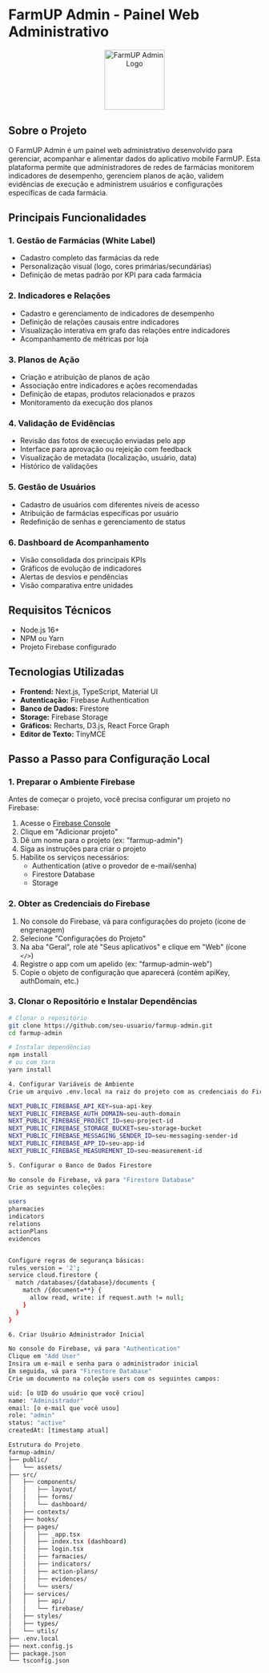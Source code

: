 # FarmUP Admin - Painel Web Administrativo

<p align="center">
  <img src="public/assets/logo.png" alt="FarmUP Admin Logo" height="120" />
</p>

## Sobre o Projeto

O FarmUP Admin é um painel web administrativo desenvolvido para gerenciar, acompanhar e alimentar dados do aplicativo mobile FarmUP. Esta plataforma permite que administradores de redes de farmácias monitorem indicadores de desempenho, gerenciem planos de ação, validem evidências de execução e administrem usuários e configurações específicas de cada farmácia.

## Principais Funcionalidades

### 1. Gestão de Farmácias (White Label)
- Cadastro completo das farmácias da rede
- Personalização visual (logo, cores primárias/secundárias)
- Definição de metas padrão por KPI para cada farmácia

### 2. Indicadores e Relações
- Cadastro e gerenciamento de indicadores de desempenho
- Definição de relações causais entre indicadores
- Visualização interativa em grafo das relações entre indicadores
- Acompanhamento de métricas por loja

### 3. Planos de Ação
- Criação e atribuição de planos de ação
- Associação entre indicadores e ações recomendadas
- Definição de etapas, produtos relacionados e prazos
- Monitoramento da execução dos planos

### 4. Validação de Evidências
- Revisão das fotos de execução enviadas pelo app
- Interface para aprovação ou rejeição com feedback
- Visualização de metadata (localização, usuário, data)
- Histórico de validações

### 5. Gestão de Usuários
- Cadastro de usuários com diferentes níveis de acesso
- Atribuição de farmácias específicas por usuário
- Redefinição de senhas e gerenciamento de status

### 6. Dashboard de Acompanhamento
- Visão consolidada dos principais KPIs
- Gráficos de evolução de indicadores
- Alertas de desvios e pendências
- Visão comparativa entre unidades

## Requisitos Técnicos

- Node.js 16+
- NPM ou Yarn
- Projeto Firebase configurado

## Tecnologias Utilizadas

- **Frontend:** Next.js, TypeScript, Material UI
- **Autenticação:** Firebase Authentication
- **Banco de Dados:** Firestore
- **Storage:** Firebase Storage
- **Gráficos:** Recharts, D3.js, React Force Graph
- **Editor de Texto:** TinyMCE

## Passo a Passo para Configuração Local

### 1. Preparar o Ambiente Firebase

Antes de começar o projeto, você precisa configurar um projeto no Firebase:

1. Acesse o [Firebase Console](https://console.firebase.google.com/)
2. Clique em "Adicionar projeto"
3. Dê um nome para o projeto (ex: "farmup-admin")
4. Siga as instruções para criar o projeto
5. Habilite os serviços necessários:
   - Authentication (ative o provedor de e-mail/senha)
   - Firestore Database
   - Storage

### 2. Obter as Credenciais do Firebase

1. No console do Firebase, vá para configurações do projeto (ícone de engrenagem)
2. Selecione "Configurações do Projeto"
3. Na aba "Geral", role até "Seus aplicativos" e clique em "Web" (ícone `</>`)
4. Registre o app com um apelido (ex: "farmup-admin-web")
5. Copie o objeto de configuração que aparecerá (contém apiKey, authDomain, etc.)

### 3. Clonar o Repositório e Instalar Dependências

```bash
# Clonar o repositório
git clone https://github.com/seu-usuario/farmup-admin.git
cd farmup-admin

# Instalar dependências
npm install
# ou com Yarn
yarn install

4. Configurar Variáveis de Ambiente
Crie um arquivo .env.local na raiz do projeto com as credenciais do Firebase:

NEXT_PUBLIC_FIREBASE_API_KEY=sua-api-key
NEXT_PUBLIC_FIREBASE_AUTH_DOMAIN=seu-auth-domain
NEXT_PUBLIC_FIREBASE_PROJECT_ID=seu-project-id
NEXT_PUBLIC_FIREBASE_STORAGE_BUCKET=seu-storage-bucket
NEXT_PUBLIC_FIREBASE_MESSAGING_SENDER_ID=seu-messaging-sender-id
NEXT_PUBLIC_FIREBASE_APP_ID=seu-app-id
NEXT_PUBLIC_FIREBASE_MEASUREMENT_ID=seu-measurement-id

5. Configurar o Banco de Dados Firestore

No console do Firebase, vá para "Firestore Database"
Crie as seguintes coleções:

users
pharmacies
indicators
relations
actionPlans
evidences


Configure regras de segurança básicas:
rules_version = '2';
service cloud.firestore {
  match /databases/{database}/documents {
    match /{document=**} {
      allow read, write: if request.auth != null;
    }
  }
}

6. Criar Usuário Administrador Inicial

No console do Firebase, vá para "Authentication"
Clique em "Add User"
Insira um e-mail e senha para o administrador inicial
Em seguida, vá para "Firestore Database"
Crie um documento na coleção users com os seguintes campos:

uid: [o UID do usuário que você criou]
name: "Administrador"
email: [o e-mail que você usou]
role: "admin"
status: "active"
createdAt: [timestamp atual]

Estrutura do Projeto
farmup-admin/
├── public/
│   └── assets/
├── src/
│   ├── components/
│   │   ├── layout/
│   │   ├── forms/
│   │   └── dashboard/
│   ├── contexts/
│   ├── hooks/
│   ├── pages/
│   │   ├── _app.tsx
│   │   ├── index.tsx (dashboard)
│   │   ├── login.tsx
│   │   ├── farmacies/
│   │   ├── indicators/
│   │   ├── action-plans/
│   │   ├── evidences/
│   │   └── users/
│   ├── services/
│   │   ├── api/
│   │   └── firebase/
│   ├── styles/
│   ├── types/
│   └── utils/
├── .env.local
├── next.config.js
├── package.json
└── tsconfig.json